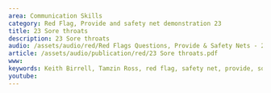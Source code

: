 ```yaml
---
area: Communication Skills
category: Red Flag, Provide and safety net demonstration 23
title: 23 Sore throats
description: 23 Sore throats
audio: /assets/audio/red/Red Flags Questions, Provide & Safety Nets - 23 Sore throat in adults - MQ.mp3
article: /assets/audio/publication/red/23 Sore throats.pdf
www: 
keywords: Keith Birrell, Tamzin Ross, red flag, safety net, provide, sore, throats
youtube: 
--- 
```

